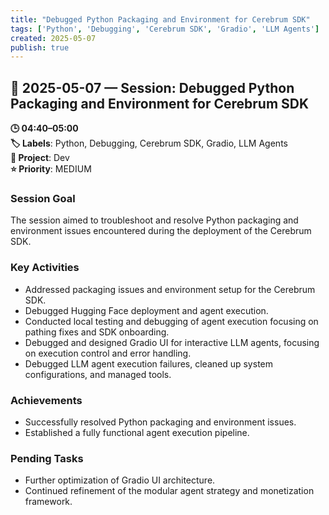 ```yaml
---
title: "Debugged Python Packaging and Environment for Cerebrum SDK"
tags: ['Python', 'Debugging', 'Cerebrum SDK', 'Gradio', 'LLM Agents']
created: 2025-05-07
publish: true
---
```


## 📅 2025-05-07 — Session: Debugged Python Packaging and Environment for Cerebrum SDK

**🕒 04:40–05:00**  
**🏷️ Labels**: Python, Debugging, Cerebrum SDK, Gradio, LLM Agents  
**📂 Project**: Dev  
**⭐ Priority**: MEDIUM  


### Session Goal
The session aimed to troubleshoot and resolve Python packaging and environment issues encountered during the deployment of the Cerebrum SDK.

### Key Activities
- Addressed packaging issues and environment setup for the Cerebrum SDK.
- Debugged Hugging Face deployment and agent execution.
- Conducted local testing and debugging of agent execution focusing on pathing fixes and SDK onboarding.
- Debugged and designed Gradio UI for interactive LLM agents, focusing on execution control and error handling.
- Debugged LLM agent execution failures, cleaned up system configurations, and managed tools.

### Achievements
- Successfully resolved Python packaging and environment issues.
- Established a fully functional agent execution pipeline.

### Pending Tasks
- Further optimization of Gradio UI architecture.
- Continued refinement of the modular agent strategy and monetization framework.
